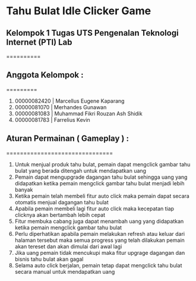 # Tahu Bulat Idle Clicker Game


## Kelompok 1 Tugas UTS Pengenalan Teknologi Internet (PTI) Lab
==========

## Anggota Kelompok :
=========

1. 00000082420 | Marcellus Eugene Kaparang
2. 00000081070 | Merhandes Gunawan
3. 00000081083 | Muhammad Fikri Rouzan Ash Shidik
4. 00000081783 | Farrelius Kevin

## Aturan Permainan ( Gameplay ) :
===============================

1. Untuk menjual produk tahu bulat, pemain dapat mengclick gambar tahu bulat yang berada ditengah untuk mendapatkan uang
2. Pemain dapat mengupgrade dagangan tahu bulat sehingga uang yang didapatkan ketika pemain mengclick gambar tahu bulat menjadi lebih banyak
3. Ketika pemain telah membeli fitur auto click maka pemain dapat secara otomatis menjual dagangan tahu bulat
4. Apabila pemain membeli lagi fitur auto click maka kecepatan tiap clicknya akan bertambah lebih cepat
5. Fitur membuka cabang juga dapat menambah uang yang didapatkan ketika pemain mengclick gambar tahu bulat
6. Perlu diperhatikan apabila pemain melakukan refresh atau keluar dari halaman tersebut maka semua progress yang telah dilakukan pemain akan tereset dan akan dimulai dari awal lagi
7. Jika uang pemain tidak mencukupi maka fitur upgrage dagangan dan bisnis tahu bulat akan gagal
8. Selama auto click berjalan, pemain tetap dapat mengclick tahu bulat secara manual untuk mendapatkan uang
